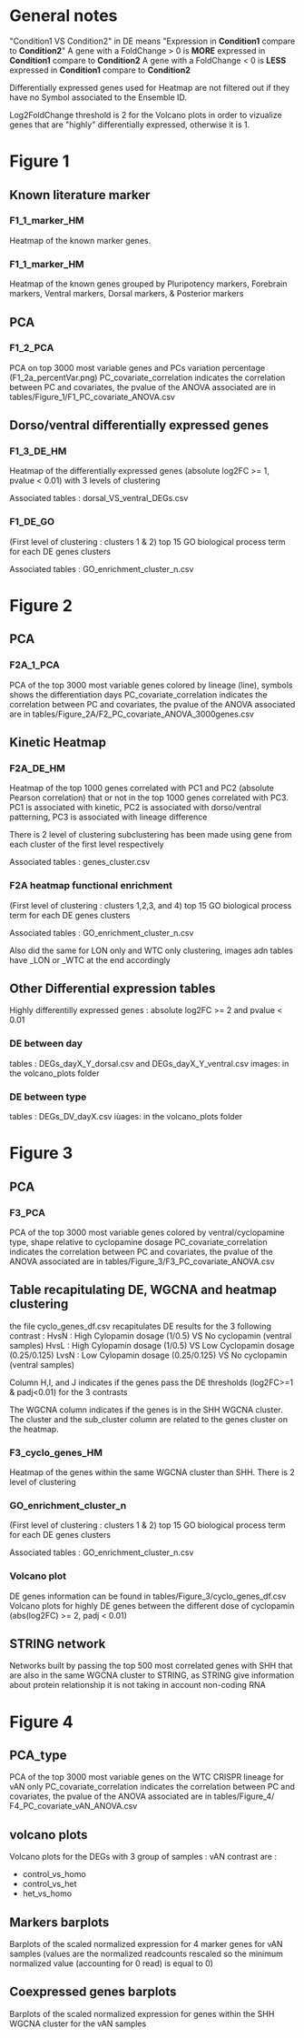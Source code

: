 # General notes
"Condition1 VS Condition2" in DE means "Expression in **Condition1** compare to **Condition2**"
A gene with a FoldChange > 0 is **MORE** expressed in **Condition1** compare to **Condition2**
A gene with a FoldChange < 0 is **LESS** expressed in **Condition1** compare to **Condition2**

Differentially expressed genes used for Heatmap are not filtered out if they have no Symbol associated to the Ensemble ID.

Log2FoldChange threshold is 2 for the Volcano plots in order to vizualize genes that are "highly" differentially expressed, otherwise it is 1.

# Figure 1

## Known literature marker
### F1_1_marker_HM
Heatmap of the known marker genes.

### F1_1_marker_HM
Heatmap of the known genes grouped by Pluripotency markers, Forebrain markers, Ventral markers, Dorsal markers, & Posterior markers

## PCA
### F1_2_PCA
PCA on top 3000 most variable genes and PCs variation percentage (F1_2a_percentVar.png)
PC_covariate_correlation indicates the correlation between PC and covariates, the pvalue of the ANOVA associated are in tables/Figure_1/F1_PC_covariate_ANOVA.csv

## Dorso/ventral differentially expressed genes
### F1_3_DE_HM
Heatmap of the differentially expressed genes (absolute log2FC >= 1, pvalue < 0.01) with 3 levels of clustering

Associated tables : dorsal_VS_ventral_DEGs.csv

### F1_DE_GO
(First level of clustering : clusters 1 & 2) top 15 GO biological process term for each DE genes clusters

Associated tables : GO_enrichment_cluster_n.csv

# Figure 2

## PCA
### F2A_1_PCA
PCA  of the top 3000 most variable genes colored by lineage (line), symbols shows the differentiation days
PC_covariate_correlation indicates the correlation between PC and covariates, the pvalue of the ANOVA associated are in tables/Figure_2A/F2_PC_covariate_ANOVA_3000genes.csv

## Kinetic Heatmap
### F2A_DE_HM
Heatmap of the top 1000 genes correlated with PC1 and PC2 (absolute Pearson correlation) that or not in the top 1000 genes correlated with PC3.
PC1 is associated with kinetic, PC2 is associated with dorso/ventral patterning, PC3 is associated with lineage difference

There is 2 level of clustering subclustering has been made using gene from each cluster of the first level respectively

Associated tables : genes_cluster.csv

### F2A heatmap functional enrichment
(First level of clustering : clusters 1,2,3, and 4) top 15 GO biological process term for each DE genes clusters

Associated tables : GO_enrichment_cluster_n.csv

Also did the same for LON only and WTC only clustering, images adn tables have _LON or _WTC at the end accordingly

## Other Differential expression tables
Highly differentilly expressed genes : absolute log2FC >= 2 and pvalue < 0.01

### DE between day
tables : DEGs_dayX_Y_dorsal.csv and DEGs_dayX_Y_ventral.csv
images: in the volcano_plots folder

### DE between type
tables : DEGs_DV_dayX.csv
iùages: in the volcano_plots folder

# Figure 3
## PCA
### F3_PCA
PCA of the top 3000 most variable genes colored by ventral/cyclopamine type, shape relative to cyclopamine dosage
PC_covariate_correlation indicates the correlation between PC and covariates, the pvalue of the ANOVA associated are in tables/Figure_3/F3_PC_covariate_ANOVA.csv 

## Table recapitulating DE, WGCNA and heatmap clustering
the file cyclo_genes_df.csv recapitulates DE results for the 3 following contrast :
HvsN : High Cylopamin dosage (1/0.5) VS No cyclopamin (ventral samples)
HvsL : High Cylopamin dosage (1/0.5) VS Low Cyclopamin dosage (0.25/0.125)
LvsN : Low Cylopamin dosage (0.25/0.125) VS No cyclopamin (ventral samples)

Column H,I, and J indicates if the genes pass the DE thresholds (log2FC>=1 & padj<0.01) for the 3 contrasts

The WGCNA column indicates if the genes is in the SHH WGCNA cluster.
The cluster and the sub_cluster column are related to the genes cluster on the heatmap.

### F3_cyclo_genes_HM
Heatmap of the genes within the same WGCNA cluster than SHH.
There is 2 level of clustering

### GO_enrichment_cluster_n
(First level of clustering : clusters 1 & 2) top 15 GO biological process term for each DE genes clusters

Associated tables : GO_enrichment_cluster_n.csv

### Volcano plot
DE genes information can be found in tables/Figure_3/cyclo_genes_df.csv
Volcano plots for highly DE genes between the different dose of cyclopamin (abs(log2FC) >= 2, padj < 0.01)

## STRING network
Networks built by passing the top 500 most correlated genes with SHH that are also in the same WGCNA cluster to STRING, as STRING give information about protein relationship it is not taking in account non-coding RNA

# Figure 4
## PCA_type
PCA of the top 3000 most variable genes on the WTC CRISPR lineage for vAN only
PC_covariate_correlation indicates the correlation between PC and covariates, the pvalue of the ANOVA associated are in tables/Figure_4/
F4_PC_covariate_vAN_ANOVA.csv


## volcano plots
Volcano plots for the DEGs with 3 group of samples : vAN
contrast are :
 * control_vs_homo
 * control_vs_het
 * het_vs_homo

## Markers barplots
Barplots of the scaled normalized expression for 4 marker genes for vAN samples
(values are the normalized readcounts rescaled so the minimum normalized value (accounting for 0 read) is equal to 0)

## Coexpressed genes barplots
Barplots of the scaled normalized expression for genes within the SHH WGCNA cluster for the vAN samples

